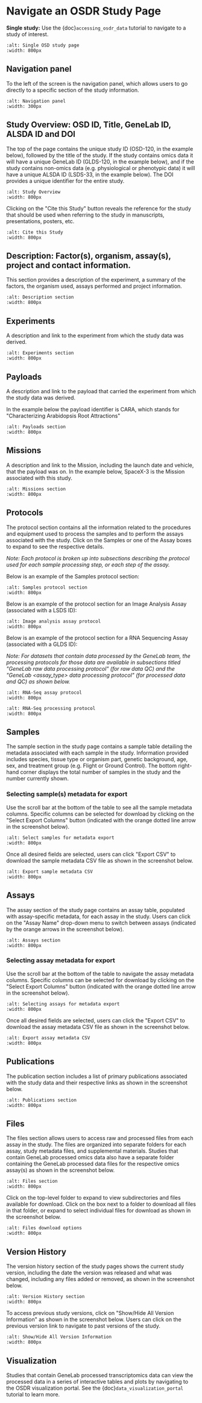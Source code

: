 # Navigate an OSDR Study Page

**Single study:** Use the {doc}`accessing_osdr_data` tutorial to navigate to a study of interest.

```{image} ../../_static/images/osdr_study/osdr-single-study-page.png
:alt: Single OSD study page
:width: 800px
```

## Navigation panel

To the left of the screen is the navigation panel, which allows users to go directly to a specific section of the study information.
```{image} ../../_static/images/osdr_study/osdr-study-page-navigation-panel.png
:alt: Navigation panel
:width: 300px
```

## Study Overview: OSD ID, Title, GeneLab ID, ALSDA ID and DOI

The top of the page contains the unique study ID (OSD-120, in the example below), followed by the title of the study. If the study contains omics data it will have a unique GeneLab ID (GLDS-120, in the example below), and if the study contains non-omics data (e.g. physiological or phenotypic data) it will have a unique ALSDA ID (LSDS-33, in the example below). The DOI provides a unique identifier for the entire study.

```{image} ../../_static/images/osdr_study/osdr-study-page-study-overview.png
:alt: Study Overview
:width: 800px
```

Clicking on the "Cite this Study" button reveals the reference for the study that should be used when referring to the study in manuscripts, presentations, posters, etc. 

```{image} ../../_static/images/osdr_study/osdr-study-page-cite-study.png
:alt: Cite this Study
:width: 800px
```

## Description: Factor(s), organism, assay(s), project and contact information.

This section provides a description of the experiment, a summary of the factors, the organism used, assays performed and project information.

```{image} ../../_static/images/osdr_study/osdr-study-page-description.png
:alt: Description section
:width: 800px
```

## Experiments

A description and link to the experiment from which the study data was derived.

```{image} ../../_static/images/osdr_study/osdr-study-page-experiments.png
:alt: Experiments section
:width: 800px
```

## Payloads

A description and link to the payload that carried the experiment from which the study data was derived.  

In the example below the payload identifier is CARA, which stands for  "Characterizing Arabidopsis Root Attractions"

```{image} ../../_static/images/osdr_study/osdr-study-page-payloads.png
:alt: Payloads section
:width: 800px
```

## Missions

A description and link to the Mission, including the launch date and vehicle, that the payload was on. In the example below, SpaceX-3 is the Mission associated with this study.

```{image} ../../_static/images/osdr_study/osdr-study-page-missions.png
:alt: Missions section
:width: 800px
```

## Protocols

The protocol section contains all the information related to the procedures and equipment used to process the samples and to perform the assays associated with the study. Click on the Samples or one of the Assay boxes to expand to see the respective details.  

*Note: Each protocol is broken up into subsections describing the protocol used for each sample processing step, or each step of the assay.*

Below is an example of the Samples protocol section:

```{image} ../../_static/images/osdr_study/osdr-study-page-samples-protocol.png
:alt: Samples protocol section
:width: 800px
```

Below is an example of the protocol section for an Image Analysis Assay (associated with a LSDS ID):

```{image} ../../_static/images/osdr_study/osdr-study-page-ia-protocol.png
:alt: Image analysis assay protocol
:width: 800px
```

Below is an example of the protocol section for a RNA Sequencing Assay (associated with a GLDS ID):


*Note: For datasets that contain data processed by the GeneLab team, the processing protocols for those data are available in subsections titled "GeneLab raw data processing protocol" (for raw data QC)  and the "GeneLab <assay_type> data processing protocol" (for processed data and QC) as shown below.* 

```{image} ../../_static/images/osdr_study/osdr-study-page-rnaseq-assay-protocol.png  
:alt: RNA-Seq assay protocol  
:width: 800px
```

```{image} ../../_static/images/osdr_study/osdr-study-page-rnaseq-processing-protocol.png
:alt: RNA-Seq processing protocol   
:width: 800px
```

## Samples

The sample section in the study page contains a sample table detailing the metadata associated with each sample in the study. Information provided includes species, tissue type or organism part, genetic background, age, sex, and treatment group (e.g. Flight or Ground Control). The bottom right-hand corner displays the total number of samples in the study and the number currently shown.

### Selecting sample(s) metadata for export

Use the scroll bar at the bottom of the table to see all the sample metadata columns. Specific columns can be selected for download by clicking on  the "Select Export Columns" button (indicated with the orange dotted line arrow in the screenshot below).

```{image} ../../_static/images/osdr_study/osdr-study-page-exporting-sample-metadata-1.png
:alt: Select samples for metadata export
:width: 800px
```

Once all desired fields are selected, users can click "Export CSV" to download the sample metadata CSV file as shown in the screenshot below. 

```{image} ../../_static/images/osdr_study/osdr-study-page-exporting-sample-metadata-2.png
:alt: Export sample metadata CSV
:width: 800px
```

## Assays

The assay section of the study page contains an assay table, populated with assay-specific metadata, for each assay in the study. Users can click on the "Assay Name" drop-down menu to switch between assays (indicated by the orange arrows in the screenshot below). 

```{image} ../../_static/images/osdr_study/osdr-study-page-assay-selection.png
:alt: Assays section
:width: 800px
```

### Selecting assay metadata for export

Use the scroll bar at the bottom of the table to navigate the assay metadata columns. Specific columns can be selected for download by clicking on  the "Select Export Columns" button (indicated with the orange dotted line arrow in the screenshot below). 

```{image} ../../_static/images/osdr_study/osdr-study-page-exporting-assay-metadata-1.png
:alt: Selecting assays for metadata export
:width: 800px
```

Once all desired fields are selected, users can click the "Export CSV" to download the assay metadata CSV file as shown in the screenshot below. 

```{image} ../../_static/images/osdr_study/osdr-study-page-exporting-assay-metadata-2.png
:alt: Export assay metadata CSV
:width: 800px
```

## Publications

The publication section includes a list of primary publications associated with the study data and their respective links as shown in the screenshot below.

```{image} ../../_static/images/osdr_study/osdr-study-page-publications.png
:alt: Publications section
:width: 800px
```

## Files

The files section allows users to access raw and processed files from each assay in the study. The files are organized into separate folders for each assay, study metadata files, and supplemental materials. Studies that contain GeneLab processed omics data also have a separate folder containing the GeneLab processed data files for the respective omics assay(s) as shown in the screenshot below.

```{image} ../../_static/images/osdr_study/osdr-study-page-files.png
:alt: Files section
:width: 800px
```
 
Click on the top-level folder to expand to view subdirectories and files available for download. Click on the box next to a folder to download all files in that folder, or expand to select individual files for download as shown in the screenshot below. 
 
```{image} ../../_static/images/osdr_study/osdr-study-page-files-dropdown.png
:alt: Files download options
:width: 800px
```
 
## Version History
 
The version history section of the study pages shows the current study version, including the date the version was released and what was changed, including any files added or removed, as shown in the screenshot below. 
 
```{image} ../../_static/images/osdr_study/osdr-study-page-version-history.png
:alt: Version History section
:width: 800px
```
 
To access previous study versions, click on "Show/Hide All Version Information" as shown in the screenshot below. Users can click on the previous version link to navigate to past versions of the study.
 
```{image} ../../_static/images/osdr_study/osdr-study-page-all-version-history.png
:alt: Show/Hide All Version Information
:width: 800px
```
 
## Visualization

Studies that contain GeneLab processed transcriptomics data can view the processed data in a series of interactive tables and plots by navigating to the OSDR visualization portal. See the {doc}`data_visualization_portal` tutorial to learn more. 
